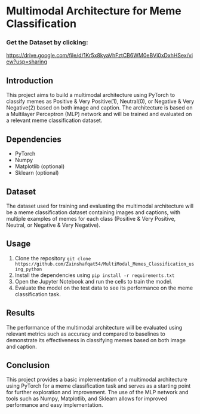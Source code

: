 # Multimodal Architecture for Meme Classification

### Get the Dataset by clicking:
 https://drive.google.com/file/d/1Kr5x8kyaVhFztCB6WM0eBVi0xDxhHSex/view?usp=sharing

## Introduction
This project aims to build a multimodal architecture using PyTorch to classify memes as Positive & Very Positive(1), Neutral(0), or Negative & Very Negative(2) based on both image and caption. The architecture is based on a Multilayer Perceptron (MLP) network and will be trained and evaluated on a relevant meme classification dataset.

## Dependencies
- PyTorch
- Numpy
- Matplotlib (optional)
- Sklearn (optional)

## Dataset
The dataset used for training and evaluating the multimodal architecture will be a meme classification dataset containing images and captions, with multiple examples of memes for each class (Positive & Very Positive, Neutral, or Negative & Very Negative).

## Usage
1. Clone the repository `git clone https://github.com/Zainshafqat54/MultiModal_Memes_Classification_using_python`
2. Install the dependencies using `pip install -r requirements.txt`
3. Open the Jupyter Notebook and run the cells to train the model.
4. Evaluate the model on the test data to see its performance on the meme classification task.

## Results
The performance of the multimodal architecture will be evaluated using relevant metrics such as accuracy and compared to baselines to demonstrate its effectiveness in classifying memes based on both image and caption.

## Conclusion
This project provides a basic implementation of a multimodal architecture using PyTorch for a meme classification task and serves as a starting point for further exploration and improvement. The use of the MLP network and tools such as Numpy, Matplotlib, and Sklearn allows for improved performance and easy implementation.
